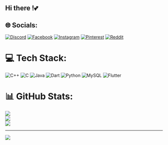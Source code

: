 ## Hi there !💕


<!--
**ummeMuqaddisa/ummeMuqaddisa** is a ✨ _special_ ✨ repository because its `README.md` (this file) appears on your GitHub profile.

Here are some ideas to get you started:

- 🔭 I’m currently working on ...
- 🌱 I’m currently learning ...
- 👯 I’m looking to collaborate on ...
- 🤔 I’m looking for help with ...
- 💬 Ask me about ...
- 📫 How to reach me: ...
- 😄 Pronouns: ...
- ⚡ Fun fact: ...
-->

## 🌐 Socials:

[![Discord](https://img.shields.io/badge/Discord-%237289DA.svg?logo=discord&logoColor=white)](https://discord.gg/ummemuqaddisa) [![Facebook](https://img.shields.io/badge/Facebook-%231877F2.svg?logo=Facebook&logoColor=white)](https://facebook.com/umme.mukaddisa) [![Instagram](https://img.shields.io/badge/Instagram-%23E4405F.svg?logo=Instagram&logoColor=white)](https://instagram.com/___muqaddisa16___) [![Pinterest](https://img.shields.io/badge/Pinterest-%23E4405F.svg?logo=pinterest&logoColor=white)](https://www.pinterest.com/ummemukaddisa/)
[![Reddit](https://img.shields.io/badge/Reddit-FF4500?style=flat&logo=reddit&logoColor=white)](https://www.reddit.com/user/Terrible-Fly7220)

# 💻 Tech Stack:
![C++](https://img.shields.io/badge/c++-%2300599C.svg?style=for-the-badge&logo=c%2B%2B&logoColor=white) ![C](https://img.shields.io/badge/c-%2300599C.svg?style=for-the-badge&logo=c&logoColor=white) ![Java](https://img.shields.io/badge/java-%23ED8B00.svg?style=for-the-badge&logo=openjdk&logoColor=white) ![Dart](https://img.shields.io/badge/dart-%2300599C.svg?style=for-the-badge&logo=dart&logoColor=white) ![Python](https://img.shields.io/badge/Python-3776AB?style=for-the-badge&logo=python&logoColor=white)
![MySQL](https://img.shields.io/badge/MySQL-005C84?style=for-the-badge&logo=mysql&logoColor=white)
![Flutter](https://img.shields.io/badge/Flutter-02569B?style=for-the-badge&logo=flutter&logoColor=white)

# 📊 GitHub Stats:
![](https://github-readme-stats.vercel.app/api?username=ummeMuqaddisa&theme=dark&hide_border=false&include_all_commits=false&count_private=false)<br/>
![](https://github-readme-streak-stats.herokuapp.com/?user=ummeMuqaddisa&theme=dark&hide_border=false)<br/>
![](https://github-readme-stats.vercel.app/api/top-langs/?username=ummeMuqaddisa&theme=dark&hide_border=false&include_all_commits=false&count_private=false&layout=compact)

---
[![](https://visitcount.itsvg.in/api?id=ummeMuqaddisa&icon=0&color=0)](https://visitcount.itsvg.in)

<!-- Proudly created with GPRM ( https://gprm.itsvg.in ) -->
